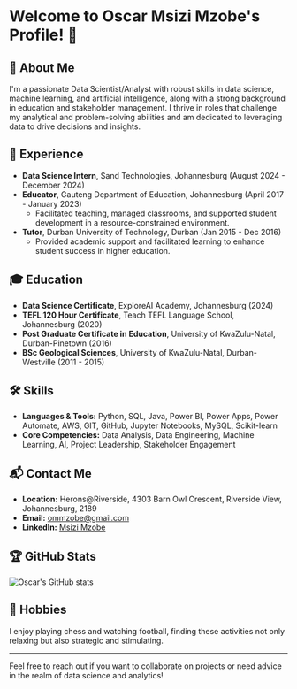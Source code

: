 # Welcome to Oscar Msizi Mzobe's Profile! 👋

## 🌟 About Me
I'm a passionate Data Scientist/Analyst with robust skills in data science, machine learning, and artificial intelligence, along with a strong background in education and stakeholder management. I thrive in roles that challenge my analytical and problem-solving abilities and am dedicated to leveraging data to drive decisions and insights.

## 💼 Experience
- **Data Science Intern**, Sand Technologies, Johannesburg (August 2024 - December 2024)
- **Educator**, Gauteng Department of Education, Johannesburg (April 2017 - January 2023)
  - Facilitated teaching, managed classrooms, and supported student development in a resource-constrained environment.
- **Tutor**, Durban University of Technology, Durban (Jan 2015 - Dec 2016)
  - Provided academic support and facilitated learning to enhance student success in higher education.

## 🎓 Education
- **Data Science Certificate**, ExploreAI Academy, Johannesburg (2024)
- **TEFL 120 Hour Certificate**, Teach TEFL Language School, Johannesburg (2020)
- **Post Graduate Certificate in Education**, University of KwaZulu-Natal, Durban-Pinetown (2016)
- **BSc Geological Sciences**, University of KwaZulu-Natal, Durban-Westville (2011 - 2015)

## 🛠️ Skills
- **Languages & Tools:** Python, SQL, Java, Power BI, Power Apps, Power Automate, AWS, GIT, GitHub, Jupyter Notebooks, MySQL, Scikit-learn
- **Core Competencies:** Data Analysis, Data Engineering, Machine Learning, AI, Project Leadership, Stakeholder Engagement

## 📬 Contact Me
- **Location:** Herons@Riverside, 4303 Barn Owl Crescent, Riverside View, Johannesburg, 2189
- **Email:** [ommzobe@gmail.com](mailto:ommzobe@gmail.com)
- **LinkedIn:** [Msizi Mzobe](https://www.linkedin.com/in/msizi-mzobe-8a2255108)

## 🏆 GitHub Stats
![Oscar's GitHub stats](https://github-readme-stats.vercel.app/api?username=OMMzobe&show_icons=true&theme=radical)

## 🎈 Hobbies
I enjoy playing chess and watching football, finding these activities not only relaxing but also strategic and stimulating.

---

Feel free to reach out if you want to collaborate on projects or need advice in the realm of data science and analytics!

